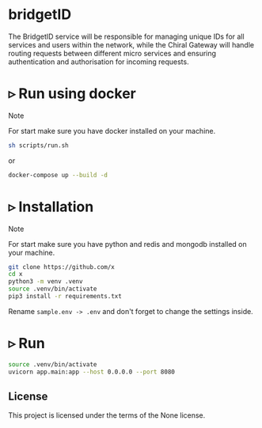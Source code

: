 # bridgetID
The BridgetID service will be responsible for managing unique IDs for all services and users within the network,
while the Chiral Gateway will handle routing requests between different micro services and ensuring authentication and authorisation for incoming requests.
# ▹ Run using docker #
> [!NOTE]  
> For start make sure you have docker installed on your machine.
```bash
sh scripts/run.sh
```
or
``` bash
docker-compose up --build -d
```
# ▹ Installation #
> [!NOTE]  
> For start make sure you have python and redis and mongodb installed on your machine.
``` Bash
git clone https://github.com/x
cd x
python3 -m venv .venv
source .venv/bin/activate
pip3 install -r requirements.txt
```   
Rename ```sample.env -> .env``` and don't forget to change the settings inside.

# ▹ Run #
``` Bash
source .venv/bin/activate
uvicorn app.main:app --host 0.0.0.0 --port 8080
```

## License

This project is licensed under the terms of the None license.